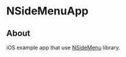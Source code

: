 # NSideMenuApp

## About
iOS example app that use [NSideMenu](https://github.com/itisnajim/NSideMenu) library.

